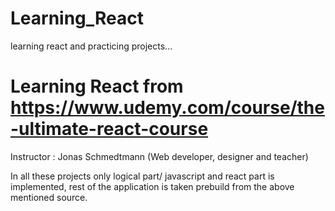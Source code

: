 # Learning_React

learning react and practicing projects...

# Learning React from https://www.udemy.com/course/the-ultimate-react-course

Instructor : Jonas Schmedtmann (Web developer, designer and teacher)

In all these projects only logical part/ javascript and react part is implemented, rest
of the application is taken prebuild from the above mentioned source.
